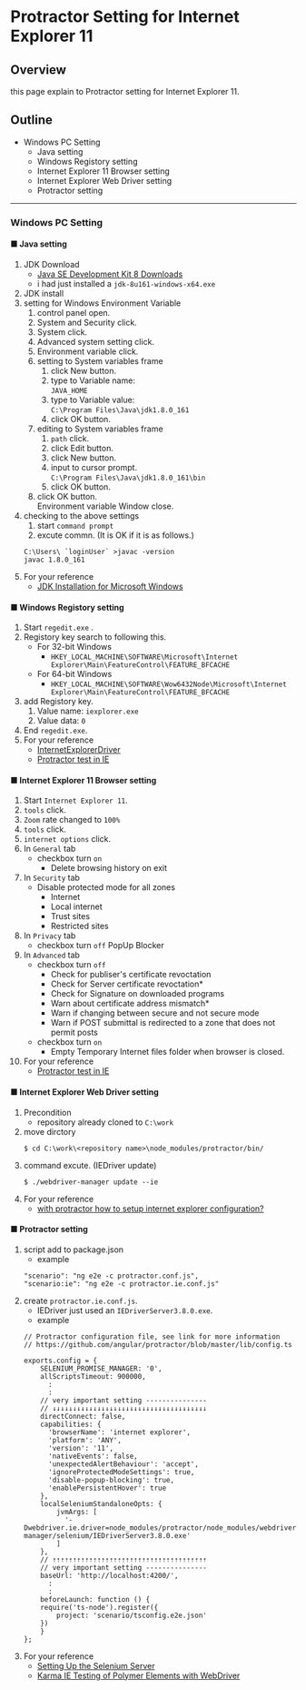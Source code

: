 # Protractor Setting for Internet Explorer 11

## Overview
this page explain to Protractor setting for Internet Explorer 11.

## Outline
- Windows PC Setting
  - Java setting
  - Windows Registory setting
  - Internet Explorer 11 Browser setting
  - Internet Explorer Web Driver setting
  - Protractor setting

----

### Windows PC Setting

#### ■ Java setting
1. JDK Download
    - [Java SE Development Kit 8 Downloads](http://www.oracle.com/technetwork/java/javase/downloads/jdk8-downloads-2133151.html)
    - i had just installed a `jdk-8u161-windows-x64.exe`
1. JDK install
1. setting for Windows Environment Variable
    1. control panel open.
    1. System and Security click.
    1. System click.
    1. Advanced system setting click.
    1. Environment variable click.
    1. setting to System variables frame
        1. click New button.
          1. type to Variable name:  
            `JAVA_HOME`
          1. type to Variable value:  
            `C:\Program Files\Java\jdk1.8.0_161`
          1. click OK button.
    1. editing to System variables frame
        1. `path` click.
          1. click Edit button.
          1. click New button.
          1. input to cursor prompt.  
            `C:\Program Files\Java\jdk1.8.0_161\bin`
          1. click OK button.
    1. click OK button.  
        Environment variable Window close.
1. checking to the above settings
    1. start `command prompt`
    1. excute commn. (It is OK if it is as follows.)
    ```
    C:\Users\ `loginUser` >javac -version
    javac 1.8.0_161
    ```
1. For your reference
    - [JDK Installation for Microsoft Windows](https://docs.oracle.com/javase/7/docs/webnotes/install/windows/jdk-installation-windows.htmlA)

#### ■ Windows Registory setting
1. Start `regedit.exe` .
1. Registory key search to following this.
    - For 32-bit Windows
      - `HKEY_LOCAL_MACHINE\SOFTWARE\Microsoft\Internet Explorer\Main\FeatureControl\FEATURE_BFCACHE`
    - For 64-bit Windows
      - `HKEY_LOCAL_MACHINE\SOFTWARE\Wow6432Node\Microsoft\Internet Explorer\Main\FeatureControl\FEATURE_BFCACHE`
1. add Registory key.
    1. Value name: `iexplorer.exe`
    1. Value data: `0`
1. End `regedit.exe`.
1. For your reference
    - [InternetExplorerDriver](https://github.com/SeleniumHQ/selenium/wiki/InternetExplorerDriver)
    - [Protractor test in IE](https://stackoverflow.com/questions/37456099/protractor-test-in-ie)

#### ■ Internet Explorer 11 Browser setting
1. Start `Internet Explorer 11`.
1. `tools` click.
1. `Zoom` rate changed to `100%`
1. `tools` click.
1. `internet options` click.
1. In `General` tab
    - checkbox turn `on`
        - Delete browsing  history on exit
1. In `Security` tab 
    - Disable protected mode for all zones
        - Internet
        - Local internet
        - Trust sites
        - Restricted sites
1. In `Privacy` tab 
    - checkbox turn `off` PopUp Blocker
1. In `Advanced` tab
     - checkbox turn `off`
        - Check for publiser's certificate revoctation
        - Check for Server certificate revoctation*
        - Check for Signature on downloaded programs
        - Warn about certificate address mismatch*
        - Warn if changing between secure and not secure mode 
        - Warn if POST submittal is redirected to a zone that does not permit posts 
     - checkbox turn `on`
        - Empty Temporary Internet files folder when browser is closed.
1. For your reference
    - [Protractor test in IE](https://stackoverflow.com/questions/37456099/protractor-test-in-ie)

#### ■ Internet Explorer Web Driver setting
1. Precondition
    - repository already cloned to `C:\work`
1. move dirctory
    ```
    $ cd C:\work\<repository name>\node_modules/protractor/bin/
    ```
1. command excute. (IEDriver update)
    ```
    $ ./webdriver-manager update --ie
    ```
1. For your reference
    - [with protractor how to setup internet explorer configuration?](https://stackoverflow.com/questions/26395216/with-protractor-how-to-setup-internet-explorer-configuration)

#### ■ Protractor setting
1. script add to package.json
    - example
    ```
    "scenario": "ng e2e -c protractor.conf.js",
    "scenario:ie": "ng e2e -c protractor.ie.conf.js"
    ```
1. create `protractor.ie.conf.js`.
    - IEDriver just used an  `IEDriverServer3.8.0.exe`.
    - example
    ```
    // Protractor configuration file, see link for more information
    // https://github.com/angular/protractor/blob/master/lib/config.ts

    exports.config = {
        SELENIUM_PROMISE_MANAGER: '0',
        allScriptsTimeout: 900000,
          :
          :
        // very important setting ---------------
        // ↓↓↓↓↓↓↓↓↓↓↓↓↓↓↓↓↓↓↓↓↓↓↓↓↓↓↓↓↓↓↓↓↓↓↓↓↓↓
        directConnect: false,
        capabilities: {
          'browserName': 'internet explorer',
          'platform': 'ANY',
          'version': '11',
          'nativeEvents': false,    
          'unexpectedAlertBehaviour': 'accept',
          'ignoreProtectedModeSettings': true,
          'disable-popup-blocking': true,
          'enablePersistentHover': true
        },
        localSeleniumStandaloneOpts: {
            jvmArgs: [
              '-Dwebdriver.ie.driver=node_modules/protractor/node_modules/webdriver-manager/selenium/IEDriverServer3.8.0.exe'
            ]
        },
        // ⇡⇡⇡⇡⇡⇡⇡⇡⇡⇡⇡⇡⇡⇡⇡⇡⇡⇡⇡⇡⇡⇡⇡⇡⇡⇡⇡⇡⇡⇡⇡⇡⇡⇡⇡⇡⇡⇡
        // very important setting ---------------
        baseUrl: 'http://localhost:4200/',
          :
          :
        beforeLaunch: function () {
        require('ts-node').register({
            project: 'scenario/tsconfig.e2e.json'
        })
        }
    };  
    ```
1. For your reference
    - [Setting Up the Selenium Server](https://github.com/angular/protractor/blob/master/docs/server-setup.md)
    - [Karma IE Testing of Polymer Elements with WebDriver](https://japhr.blogspot.jp/2014/12/karma-ie-testing-of-polymer-elements.html)

